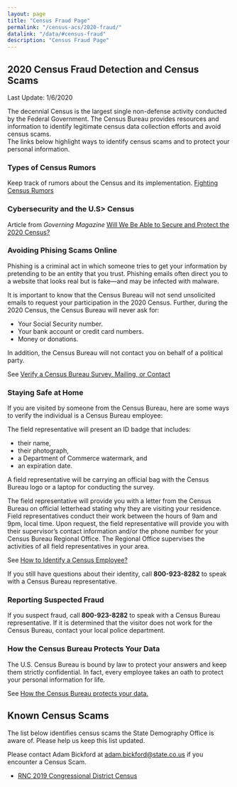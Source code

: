 ```yaml
---
layout: page
title: "Census Fraud Page"
permalink: "/census-acs/2020-fraud/"
datalink: "/data/#census-fraud"
description: "Census Fraud Page"
---
```


## 2020 Census Fraud Detection and Census Scams
 
 Last Update:  1/6/2020
 
 
 The decennial Census is the largest single non-defense activity conducted by the Federal Government. 
 The Census Bureau provides resources and information to identify legitimate census data collection efforts and avoid census scams.  
 The links below highlight ways to identify census scams and to protect your personal information. 
 
### Types of Census Rumors
Keep track of rumors about the Census and its implementation.  [Fighting Census Rumors](https://2020census.gov/en/news-events/rumors.html)

### Cybersecurity and the U.S> Census
Article from *Governing Magazine* [Will We Be Able to Secure and Protect the 2020 Census?](https://www.governing.com/security/will-we-be-able-to-secure-protect-the-2020-census.html)

### Avoiding Phising Scams Online
 Phishing is a criminal act in which someone tries to get your information by pretending to be an entity that you trust. 
 Phishing emails often direct you to a website that looks real but is fake—and may be infected with malware.

It is important to know that the Census Bureau will not send unsolicited emails to request your participation in the 2020 Census. 
Further, during the 2020 Census, the Census Bureau will never ask for:

 - Your Social Security number.
 - Your bank account or credit card numbers.
 - Money or donations.
 
In addition, the Census Bureau will not contact you on behalf of a political party. 
 
 See [Verify a Census Bureau Survey, Mailing, or Contact](https://www.census.gov/programs-surveys/surveyhelp/verify-a-survey.html)
 
### Staying Safe at Home
 If you are visited by someone from the Census Bureau, here are some ways to verify the individual is a Census Bureau employee:

The field representative will present an ID badge that includes:

- their name,
- their photograph,
- a Department of Commerce watermark, and
- an expiration date.
 
A field representative will be carrying an official bag with the Census Bureau logo or a laptop for conducting the survey.

The field representative will provide you with a letter from the Census Bureau on official letterhead stating why they are visiting your residence.
Field representatives conduct their work between the hours of 9am and 9pm, local time.
Upon request, the field representative will provide you with their supervisor’s contact information and/or the phone number for your Census Bureau Regional Office. 
The Regional Office supervises the activities of all field representatives in your area.

See [How to Identify a Census Employee?](https://www.census.gov/about/regions/denver/contact/identify.html)

If you still have questions about their identity, call **800-923-8282** to speak with a Census Bureau representative.

### Reporting Suspected Fraud

If you suspect fraud, call **800-923-8282** to speak with a Census Bureau representative. If it is determined that the visitor does not work for the Census Bureau, contact your local police department.
 


### How the Census Bureau Protects Your Data
The U.S. Census Bureau is bound by law to protect your answers and keep them strictly confidential. 
In fact, every employee takes an oath to protect your personal information for life.
 
 See [How the Census Bureau protects your data.](https://2020census.gov/en/data-protection.html)
 
## Known Census Scams

 The list below identifies census scams the State Demography Office is aware of.
 Please help us keep this list updated.  
 
 Please contact Adam Bickford at [adam.bickford@state.co.us](maito:adam.bickford@state.co.us) if you encounter a Census Scam.

 - [RNC 2019 Congressional District Census](https://www.washingtonpost.com/politics/2019/09/30/rnc-solicited-money-trumps-reelection-with-forms-that-look-lot-like-official-census/) 
